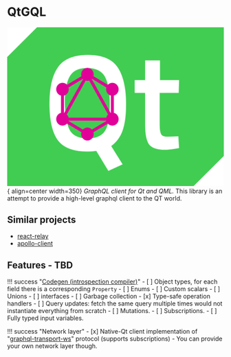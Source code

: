 # QtGQL

![Logo](./assets/logo.svg){ align=center width=350}
*GraphQL client for Qt and QML.*
This library is an attempt to provide a high-level graphql client to the QT world.
## Similar projects
- [react-relay](https://relay.dev/)
- [apollo-client](https://www.apollographql.com/docs/react/)

## Features - TBD
!!! success "[Codegen (introspection compiler)](./codegen/tutorial.md)"
    - [ ] Object types, for each field there is a corresponding `Property`
    - [ ] Enums
    - [ ] Custom scalars
    - [ ] Unions
    - [ ] interfaces
    - [ ] Garbage collection
    - [x] Type-safe operation handlers
    - [ ] Query updates: fetch the same query multiple times would not instantiate everything from scratch
    - [ ] Mutations.
    - [ ] Subscriptions.
    - [ ] Fully typed input variables.

!!! success "Network layer"
    - [x] Native-Qt client implementation of "[graphql-transport-ws](https://github.com/enisdenjo/graphql-ws/blob/master/PROTOCOL.md)" protocol (supports subscriptions) - You can provide your own network layer though.
